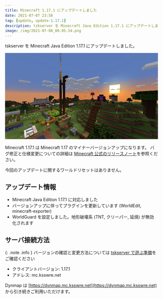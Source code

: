 ```yaml
---
title: Minecraft 1.17.1 にアップデートしました
date: 2021-07-07 23:58
tag: [update, update-1.17.1]
description: tskserver を Minecraft Java Edition 1.17.1 にアップデートしました。
image: /img/2021-07-08_00.05.54.png
---
```


tskserver を Minecraft Java Edition 1.17.1 にアップデートしました。

![](/img/2021-07-08_00.05.54.png)

Minecraft 1.17.1 は Minecraft 1.17 のマイナーバージョンアップになります。
バグ修正と仕様変更についての詳細は [Minecraft 公式のリリースノート](https://www.minecraft.net/ja-jp/article/minecraft-java-edition-1-17-1)を参照ください。

今回のアップデートに関するワールドリセットはありません。

## アップデート情報
* Minecraft Java Edition 1.17.1 に対応しました
* バージョンアップに伴ってプラグインを更新しています (WorldEdit, minecraft-exporter)
* WorldGuard を設定しました。地形破壊系 (TNT, クリーパー, 延焼) が無効化されます

## サーバ接続方法

{: .note .info }
バージョンの確認と変更方法については [tskserver で遊ぶ準備](/introduction/prepare)をご確認ください

* クライアントバージョン: 1.17.1
* アドレス: mc.ksswre.net

Dynmap は [https://dynmap.mc.ksswre.net](https://dynmap.mc.ksswre.net) から引き続きご利用いただけます。
